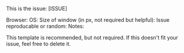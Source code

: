 This is the issue:
[ISSUE]

Browser:
OS:
Size of window (in px, not required but helpful):
Issue reproducable or random: 
Notes:

This template is recommended, but not required. If this doesn't fit your issue, feel free to delete it. 
